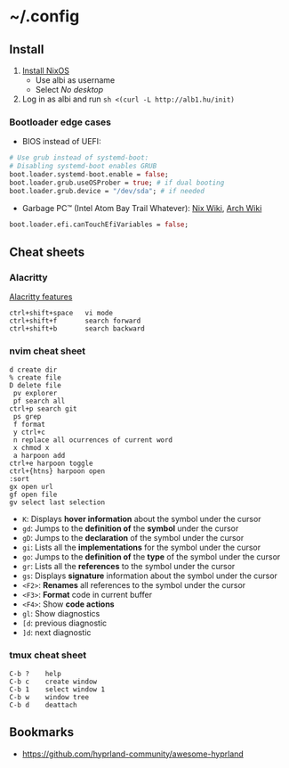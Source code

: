 # ~/.config

## Install
1. [Install NixOS](https://nixos.org/download.html#download-nixos)
   - Use albi as username
   - Select *No desktop*
2. Log in as albi and run `sh <(curl -L http://alb1.hu/init)`

### Bootloader edge cases
- BIOS instead of UEFI: 
```nix
# Use grub instead of systemd-boot:
# Disabling systemd-boot enables GRUB
boot.loader.systemd-boot.enable = false;
boot.loader.grub.useOSProber = true; # if dual booting
boot.loader.grub.device = "/dev/sda"; # if needed
```

- Garbage PC™ (Intel Atom Bay Trail Whatever): [Nix Wiki](https://nixos.wiki/wiki/Bootloader#Installing_x86_64_NixOS_on_IA-32_UEFI), [Arch Wiki](https://wiki.archlinux.org/title/Unified_Extensible_Firmware_Interface#UEFI_firmware_bitness)
```nix
boot.loader.efi.canTouchEfiVariables = false;
```

## Cheat sheets

### Alacritty

[Alacritty features](https://github.com/alacritty/alacritty/blob/master/docs/features.md)

```
ctrl+shift+space   vi mode
ctrl+shift+f       search forward
ctrl+shift+b       search backward
```

### nvim cheat sheet

```
d create dir
% create file
D delete file
 pv explorer
 pf search all
ctrl+p search git
 ps grep
 f format
 y ctrl+c
 n replace all ocurrences of current word
 x chmod x
 a harpoon add
ctrl+e harpoon toggle
ctrl+{htns} harpoon open
:sort
gx open url
gf open file
gv select last selection
```

- `K`: Displays **hover information** about the symbol under the cursor
- `gd`: Jumps to the **definition of** the **symbol** under the cursor
- `gD`: Jumps to the **declaration** of the symbol under the cursor
- `gi`: Lists all the **implementations** for the symbol under the cursor
- `go`: Jumps to the **definition of** the **type** of the symbol under the cursor
- `gr`: Lists all the **references** to the symbol under the cursor
- `gs`: Displays **signature** information about the symbol under the cursor
- `<F2>`: **Renames** all references to the symbol under the cursor
- `<F3>`: **Format** code in current buffer
- `<F4>`: Show **code actions**
- `gl`: Show diagnostics
- `[d`: previous diagnostic
- `]d`: next diagnostic

### tmux cheat sheet

```
C-b ?    help
C-b c    create window
C-b 1    select window 1
C-b w    window tree
C-b d    deattach
```

## Bookmarks

- https://github.com/hyprland-community/awesome-hyprland
